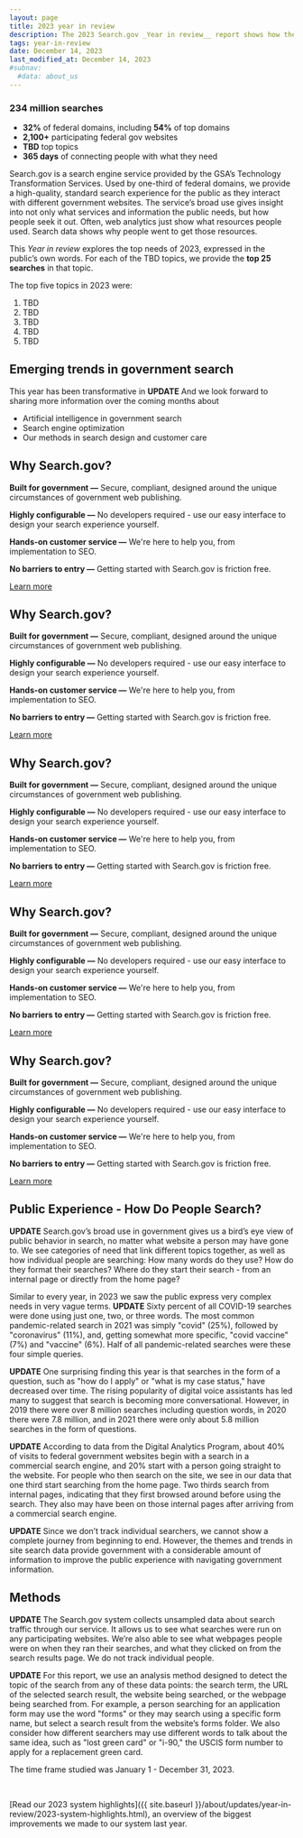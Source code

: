 ```yaml
---
layout: page
title: 2023 year in review
description: The 2023 Search.gov _Year in review__ report shows how the public searched for federal government information and services this year.
tags: year-in-review
date: December 14, 2023
last_modified_at: December 14, 2023
#subnav:
  #data: about_us
---
```


<div
  class="usa-summary-box"
  role="region"
  aria-labelledby="summary-box-key-information"
>
  <div class="usa-summary-box__body">
    <h3 class="usa-summary-box__heading" id="summary-box-key-information">
      234 million searches
    </h3>
    <div class="usa-summary-box__text">
      <ul class="usa-list">
        <li>
          <strong>32%</strong> of federal domains, including <strong>54%</strong> of top domains
        </li>
        <li>
          <strong>2,100+</strong> participating federal gov websites
        </li>
        <li>
          <strong>TBD</strong> top topics
        </li>
        <li>
          <strong>365 days</strong> of connecting people with what they need
        </li>
      </ul>
    </div>
  </div>
</div>	

Search.gov is a search engine service provided by the GSA’s Technology Transformation Services. Used by one-third of federal domains, we provide a high-quality, standard search experience for the public as they interact with different government websites. The service’s broad use gives insight into not only what services and information the public needs, but how people seek it out. Often, web analytics just show what resources people used. Search data shows why people went to get those resources.

This _Year in review_ explores the top needs of 2023, expressed in the public’s own words. For each of the TBD topics, we provide the **top 25 searches** in that topic.

The top five topics in 2023 were:

1. TBD
1. TBD
1. TBD
1. TBD
1. TBD

## Emerging trends in government search

This year has been transformative in **UPDATE** And we look forward to sharing more information over the coming months about

* Artificial intelligence in government search
* Search engine optimization
* Our methods in search design and customer care

<section class="grid-container usa-section usa-prose why-search-gov">
    <div>
        <h2 class="font-heading-xl margin-top-0 tablet:margin-bottom-0">Why <strong>Search.gov?</strong></h2>
        <p><strong>Built for government &mdash;</strong> Secure, compliant, designed around the unique circumstances of government web publishing.</p>
        <p><strong>Highly configurable &mdash;</strong> No developers required - use our easy interface to design your search experience yourself.</p>
        <p><strong>Hands-on customer service &mdash;</strong> We're here to help you, from implementation to SEO.</p>
        <p><strong>No barriers to entry &mdash;</strong> Getting started with Search.gov is friction free.</p>
        <a class="usa-button" href="{{ site.baseurl }}/about/why-choose-searchgov.html">Learn more</a>
    </div>
</section>

<section class="grid-container usa-section usa-prose why-search-gov">
    <div>
        <h2 class="font-heading-xl margin-top-0 tablet:margin-bottom-0">Why <strong>Search.gov?</strong></h2>
        <p><strong>Built for government &mdash;</strong> Secure, compliant, designed around the unique circumstances of government web publishing.</p>
        <p><strong>Highly configurable &mdash;</strong> No developers required - use our easy interface to design your search experience yourself.</p>
        <p><strong>Hands-on customer service &mdash;</strong> We're here to help you, from implementation to SEO.</p>
        <p><strong>No barriers to entry &mdash;</strong> Getting started with Search.gov is friction free.</p>
        <a class="usa-button" href="{{ site.baseurl }}/about/why-choose-searchgov.html">Learn more</a>
    </div>
</section>

<section class="grid-container usa-section usa-prose why-search-gov">
    <div>
        <h2 class="font-heading-xl margin-top-0 tablet:margin-bottom-0">Why <strong>Search.gov?</strong></h2>
        <p><strong>Built for government &mdash;</strong> Secure, compliant, designed around the unique circumstances of government web publishing.</p>
        <p><strong>Highly configurable &mdash;</strong> No developers required - use our easy interface to design your search experience yourself.</p>
        <p><strong>Hands-on customer service &mdash;</strong> We're here to help you, from implementation to SEO.</p>
        <p><strong>No barriers to entry &mdash;</strong> Getting started with Search.gov is friction free.</p>
        <a class="usa-button" href="{{ site.baseurl }}/about/why-choose-searchgov.html">Learn more</a>
    </div>
</section>

<section class="grid-container usa-section usa-prose why-search-gov">
    <div>
        <h2 class="font-heading-xl margin-top-0 tablet:margin-bottom-0">Why <strong>Search.gov?</strong></h2>
        <p><strong>Built for government &mdash;</strong> Secure, compliant, designed around the unique circumstances of government web publishing.</p>
        <p><strong>Highly configurable &mdash;</strong> No developers required - use our easy interface to design your search experience yourself.</p>
        <p><strong>Hands-on customer service &mdash;</strong> We're here to help you, from implementation to SEO.</p>
        <p><strong>No barriers to entry &mdash;</strong> Getting started with Search.gov is friction free.</p>
        <a class="usa-button" href="{{ site.baseurl }}/about/why-choose-searchgov.html">Learn more</a>
    </div>
</section>

<section class="grid-container usa-section usa-prose why-search-gov">
    <div>
        <h2 class="font-heading-xl margin-top-0 tablet:margin-bottom-0">Why <strong>Search.gov?</strong></h2>
        <p><strong>Built for government &mdash;</strong> Secure, compliant, designed around the unique circumstances of government web publishing.</p>
        <p><strong>Highly configurable &mdash;</strong> No developers required - use our easy interface to design your search experience yourself.</p>
        <p><strong>Hands-on customer service &mdash;</strong> We're here to help you, from implementation to SEO.</p>
        <p><strong>No barriers to entry &mdash;</strong> Getting started with Search.gov is friction free.</p>
        <a class="usa-button" href="{{ site.baseurl }}/about/why-choose-searchgov.html">Learn more</a>
    </div>
</section>

## Public Experience - How Do People Search?

**UPDATE** Search.gov’s broad use in government gives us a bird’s eye view of public behavior in search, no matter what website a person may have gone to. We see categories of need that link different topics together, as well as how individual people are searching: How many words do they use? How do they format their searches? Where do they start their search - from an internal page or directly from the home page?

Similar to every year, in 2023 we saw the public express very complex needs in very vague terms. **UPDATE** Sixty percent of all COVID-19 searches were done using just one, two, or three words. The most common pandemic-related search in 2021 was simply "covid" (25%), followed by "coronavirus" (11%), and, getting somewhat more specific, "covid vaccine" (7%) and "vaccine" (6%). Half of all pandemic-related searches were these four simple queries.

**UPDATE** One surprising finding this year is that searches in the form of a question, such as "how do I apply" or "what is my case status," have decreased over time. The rising popularity of digital voice assistants has led many to suggest that search is becoming more conversational. However, in 2019 there were over 8 million searches including question words, in 2020 there were 7.8 million, and in 2021 there were only about 5.8 million searches in the form of questions.

**UPDATE** According to data from the Digital Analytics Program, about 40% of visits to federal government websites begin with a search in a commercial search engine, and 20% start with a person going straight to the website. For people who then search on the site, we see in our data that one third start searching from the home page. Two thirds search from internal pages, indicating that they first browsed around before using the search. They also may have been on those internal pages after arriving from a commercial search engine.

**UPDATE** Since we don’t track individual searchers, we cannot show a complete journey from beginning to end. However, the themes and trends in site search data provide government with a considerable amount of information to improve the public experience with navigating government information.

## Methods

**UPDATE** The Search.gov system collects unsampled data about search traffic through our service. It allows us to see what searches were run on any participating websites. We’re also able to see what webpages people were on when they ran their searches, and what they clicked on from the search results page. We do not track individual people.

**UPDATE** For this report, we use an analysis method designed to detect the topic of the search from any of these data points: the search term, the URL of the selected search result, the website being searched, or the webpage being searched from. For example, a person searching for an application form may use the word "forms" or they may search using a specific form name, but select a search result from the website’s forms folder. We also consider how different searchers may use different words to talk about the same idea, such as "lost green card" or "i-90," the USCIS form number to apply for a replacement green card.

The time frame studied was January 1 - December 31, 2023.

<br />

[Read our 2023 system highlights]({{ site.baseurl }}/about/updates/year-in-review/2023-system-highlights.html), an overview of the biggest improvements we made to our system last year.
